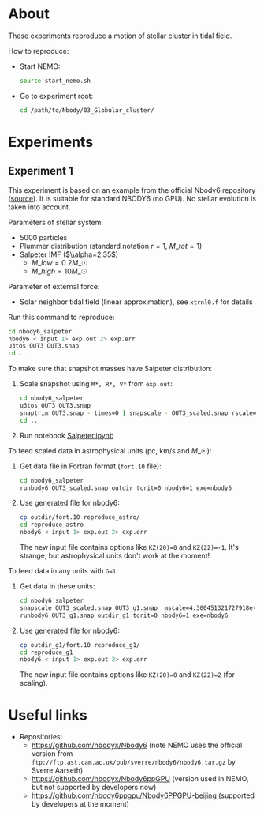 # About

These experiments reproduce a motion of stellar cluster in tidal field.

How to reproduce:

- Start NEMO:

  ```bash
  source start_nemo.sh
  ```

- Go to experiment root:

  ```bash
  cd /path/to/Nbody/03_Globular_cluster/
  ```

# Experiments

## Experiment 1

This experiment is based on an example from the official Nbody6 repository ([source](https://github.com/nbodyx/Nbody6/blob/master/Docs/input)). It is suitable for standard NBODY6 (no GPU). No stellar evolution is taken into account.

Parameters of stellar system:

- 5000 particles
- Plummer distribution (standard notation $r=1$, $M\_{tot}=1$)
- Salpeter IMF ($\\alpha=2.35$)
  - $M\_{low} = 0.2 M\_{☉}$
  - $M\_{high} = 10 M\_{☉}$

Parameter of external force:

- Solar neighbor tidal field (linear approximation), see `xtrnl0.f` for details

Run this command to reproduce:

```bash
cd nbody6_salpeter
nbody6 < input 1> exp.out 2> exp.err
u3tos OUT3 OUT3.snap
cd ..
```

To make sure that snapshot masses have Salpeter distribution:

1. Scale snapshot using `M*, R*, V*` from `exp.out`:

   ```bash
   cd nbody6_salpeter
   u3tos OUT3 OUT3.snap
   snaptrim OUT3.snap - times=0 | snapscale - OUT3_scaled.snap rscale=<R*> vscale=<V*> mscale=<M*>
   cd ..
   ```

1. Run notebook [Salpeter.ipynb](Salpeter.ipynb)

To feed scaled data in astrophysical units (pc, km/s and $M\_{☉}$):

1. Get data file in Fortran format (`fort.10` file):

   ```bash
   cd nbody6_salpeter
   runbody6 OUT3_scaled.snap outdir tcrit=0 nbody6=1 exe=nbody6
   ```

1. Use generated file for nbody6:

   ```bash
   cp outdir/fort.10 reproduce_astro/
   cd reproduce_astro
   nbody6 < input 1> exp.out 2> exp.err
   ```

   The new input file contains options like `KZ(20)=0` and `KZ(22)=-1`. It's strange, but astrophysical units don't work at the moment!

To feed data in any units with `G=1`:

1. Get data in these units:

   ```bash
   cd nbody6_salpeter
   snapscale OUT3_scaled.snap OUT3_g1.snap  mscale=4.300451321727918e-03  # ~232 Msun, km/s and pc, G=1
   runbody6 OUT3_g1.snap outdir_g1 tcrit=0 nbody6=1 exe=nbody6
   ```

1. Use generated file for nbody6:

   ```bash
   cp outdir_g1/fort.10 reproduce_g1/
   cd reproduce_g1
   nbody6 < input 1> exp.out 2> exp.err
   ```

   The new input file contains options like `KZ(20)=0` and `KZ(22)=2` (for scaling).

# Useful links

- Repositories:
  - https://github.com/nbodyx/Nbody6 (note NEMO uses the official version from `ftp://ftp.ast.cam.ac.uk/pub/sverre/nbody6/nbody6.tar.gz` by Sverre Aarseth)
  - https://github.com/nbodyx/Nbody6ppGPU (version used in NEMO, but not supported by developers now)
  - https://github.com/nbody6ppgpu/Nbody6PPGPU-beijing (supported by developers at the moment)
